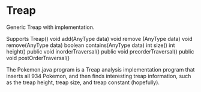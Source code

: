 # Treap

Generic Treap with implementation.

Supports
    Treap()
    void add(AnyType data)
    void remove (AnyType data)
    void remove(AnyType data)
    boolean contains(AnyType data)
    int size()
    int height()
    public void inorderTraversal()
    public void preorderTraversal()
    public void postOrderTraversal()


The Pokemon.java program is a Treap analysis implementation program that inserts
all 934 Pokemon, and then finds interesting treap information, such as the treap height, treap size, and treap constant (hopefully).

